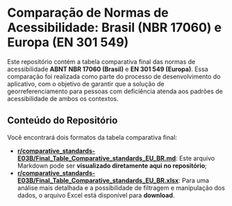 # Comparação de Normas de Acessibilidade: Brasil (NBR 17060) e Europa (EN 301 549) 

Este repositório contém a tabela comparativa final das normas de acessibilidade **ABNT NBR 17060 (Brasil)** e **EN 301 549 (Europa)**. Essa comparação foi realizada como parte do processo de desenvolvimento do aplicativo, com o objetivo de garantir que a solução de georreferenciamento para pessoas com deficiência atenda aos padrões de acessibilidade de ambos os contextos.

## Conteúdo do Repositório

Você encontrará dois formatos da tabela comparativa final:

* **[r/comparative_standards-E03B/Final_Table_Comparative_standards_EU_BR.md](r/comparative_standards-E03B/Final_Table_Comparative_standards_EU_BR.md)**: Este arquivo Markdown pode ser **visualizado diretamente aqui no repositório**;
* **[r/comparative_standards-E03B/Final_Table_Comparative_standards_EU_BR.xlsx](r/comparative_standards-E03B/Final_Table_Comparative_standards_EU_BR.xlsx)**: Para uma análise mais detalhada e a possibilidade de filtragem e manipulação dos dados, o arquivo Excel está disponível para **download**.
